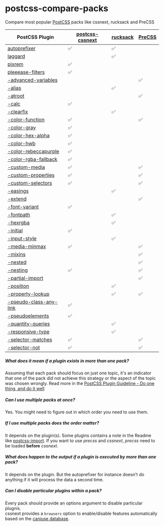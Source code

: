 # postcss-compare-packs

Compare most popular [PostCSS][1] packs like cssnext, rucksack and PreCSS

| PostCSS Plugin               | [postcss-cssnext][2]           | [rucksack][3]                  | [PreCSS][4]          |
| ---------------------------- | ------------------------------ | ------------------------------ | -------------------- |
| [autoprefixer][10]           | :white_check_mark:             | :white_check_mark:             |                      |
| [laggard][11]                |                                | :white_check_mark:             |                      |
| [pixrem][12]                 | :white_check_mark:             |                                |                      |
| [pleeease-filters][13]       | :white_check_mark:             |                                |                      |
| [-advanced-variables][14]    |                                |                                |  :white_check_mark:  |
| [-alias][15]                 |                                | :white_check_mark:             |                      |
| [-atroot][16]                |                                |                                |  :white_check_mark:  |
| [-calc][17]                  | :white_check_mark:             |                                |                      |
| [-clearfix][18]              |                                | :white_check_mark:             |                      |
| [-color-function][19]        | :white_check_mark:             |                                | :white_check_mark:   |
| [-color-gray][20]            | :white_check_mark:             |                                |                      |
| [-color-hex-alpha][21]       | :white_check_mark:             |                                |                      |
| [-color-hwb][22]             | :white_check_mark:             |                                |                      |
| [-color-rebeccapurple][23]   | :white_check_mark:             |                                |                      |
| [-color-rgba-fallback][24]   | :white_check_mark:             |                                |                      |
| [-custom-media][25]          | :white_check_mark:             |                                | :white_check_mark:   |
| [-custom-properties][26]     | :white_check_mark:             |                                | :white_check_mark:   |
| [-custom-selectors][27]      | :white_check_mark:             |                                | :white_check_mark:   |
| [-easings][28]               |                                | :white_check_mark:             |                      |
| [-extend][29]                |                                |                                |  :white_check_mark:  |
| [-font-variant][30]          | :white_check_mark:             |                                |                      |
| [-fontpath][31]              |                                | :white_check_mark:             |                      |
| [-hexrgba][32]               |                                | :white_check_mark:             |                      |
| [-initial][33]               | :white_check_mark:             |                                |                      |
| [-input-style][34]           |                                | :white_check_mark:             |                      |
| [-media-minmax][35]          | :white_check_mark:             |                                |  :white_check_mark:  |
| [-mixins][36]                |                                |                                |  :white_check_mark:  |
| [-nested][37]                |                                |                                |  :white_check_mark:  |
| [-nesting][38]               | :white_check_mark:             |                                |  :white_check_mark:  |
| [-partial-import][39]        |                                |                                |  :white_check_mark:  |
| [-position][40]              |                                | :white_check_mark:             |                      |
| [-property-lookup][41]       |                                | :white_check_mark:             |  :white_check_mark:  |
| [-pseudo-class-any-link][42] | :white_check_mark:             |                                |                      |
| [-pseudoelements][43]        | :white_check_mark:             |                                |                      |
| [-quantity-queries][44]      |                                | :white_check_mark:             |                      |
| [-responsive-type][45]       |                                | :white_check_mark:             |                      |
| [-selector-matches][46]      | :white_check_mark:             |                                |  :white_check_mark:  |
| [-selector-not][47]          | :white_check_mark:             |                                |  :white_check_mark:  |


##### What does it mean if a plugin exists in more than one pack?

Assuming that each pack should focus on just one topic, it's an indicator that one of the pack did 
not achieve this strategy or the aspect of the topic was chosen wrongly. Read more in the [PostCSS Plugin Guideline - Do one thing, and do it well](https://github.com/postcss/postcss/blob/master/docs/guidelines/plugin.md#12-do-one-thing-and-do-it-well)

##### Can I use multiple packs at once?

Yes.
You might need to figure out in which order you need to use them.

##### If I use multiple packs does the order matter?
It depends on the plugin(s). Some plugins contains a note in the Readme like [postcss-import](https://github.com/postcss/postcss-import). 
If you want to use _precss_ and _cssnext_, _precss_ need to be loaded __before__ _cssnext_.

##### What does happen to the output if a plugin is executed by more than one pack?

It depends on the plugin. But the autoprefixer for instance 
doesn't do anything if it will process the data a second time.

##### Can I disable particular plugins within a pack?

Every pack should provide an options argument to disable particular plugnis.  
cssnext provides a `browsers` option to enable/disable features automatically based on the [caniuse database](http://caniuse.com/).


[1]: http://postcss.org/
[2]: http://cssnext.io/
[3]: http://simplaio.github.io/rucksack/
[4]: https://jonathantneal.github.io/precss/
[10]: https://www.npmjs.com/package/autoprefixer           
[11]: https://www.npmjs.com/package/laggard                
[12]: https://www.npmjs.com/package/pixrem                 
[13]: https://www.npmjs.com/package/pleeease-filters       
[14]: https://www.npmjs.com/package/postcss-advanced-variables  
[15]: https://www.npmjs.com/package/postcss-alias                 
[16]: https://www.npmjs.com/package/postcss-atroot                
[17]: https://www.npmjs.com/package/postcss-calc                  
[18]: https://www.npmjs.com/package/postcss-clearfix              
[19]: https://www.npmjs.com/package/postcss-color-function        
[20]: https://www.npmjs.com/package/postcss-color-gray            
[21]: https://www.npmjs.com/package/postcss-color-hex-alpha       
[22]: https://www.npmjs.com/package/postcss-color-hwb             
[23]: https://www.npmjs.com/package/postcss-color-rebeccapurple   
[24]: https://www.npmjs.com/package/postcss-color-rgba-fallback   
[25]: https://www.npmjs.com/package/postcss-custom-media          
[26]: https://www.npmjs.com/package/postcss-custom-properties     
[27]: https://www.npmjs.com/package/postcss-custom-selectors      
[28]: https://www.npmjs.com/package/postcss-easings               
[29]: https://www.npmjs.com/package/postcss-extend                
[30]: https://www.npmjs.com/package/postcss-font-variant          
[31]: https://www.npmjs.com/package/postcss-fontpath              
[32]: https://www.npmjs.com/package/postcss-hexrgba               
[33]: https://www.npmjs.com/package/postcss-initial               
[34]: https://www.npmjs.com/package/postcss-input-style           
[35]: https://www.npmjs.com/package/postcss-media-minmax          
[36]: https://www.npmjs.com/package/postcss-mixins                
[37]: https://www.npmjs.com/package/postcss-nested                
[38]: https://www.npmjs.com/package/postcss-nesting               
[39]: https://www.npmjs.com/package/postcss-partial-import        
[40]: https://www.npmjs.com/package/postcss-position              
[41]: https://www.npmjs.com/package/postcss-property-lookup       
[42]: https://www.npmjs.com/package/postcss-pseudo-class-any-link 
[43]: https://www.npmjs.com/package/postcss-pseudoelements        
[44]: https://www.npmjs.com/package/postcss-quantity-queries      
[45]: https://www.npmjs.com/package/postcss-responsive-type       
[46]: https://www.npmjs.com/package/postcss-selector-matches      
[47]: https://www.npmjs.com/package/postcss-selector-not   
